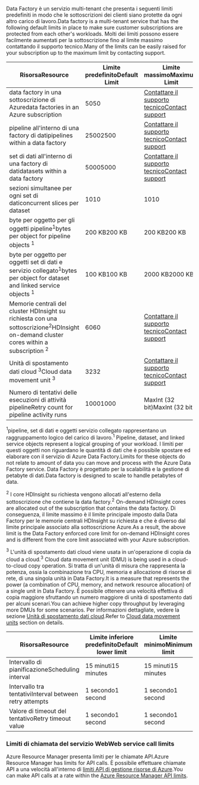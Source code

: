 <span data-ttu-id="9d246-101">Data Factory è un servizio multi-tenant che presenta i seguenti limiti predefiniti in modo che le sottoscrizioni dei clienti siano protette da ogni altro carico di lavoro.</span><span class="sxs-lookup"><span data-stu-id="9d246-101">Data factory is a multi-tenant service that has the following default limits in place to make sure customer subscriptions are protected from each other's workloads.</span></span> <span data-ttu-id="9d246-102">Molti dei limiti possono essere facilmente aumentati per la sottoscrizione fino al limite massimo contattando il supporto tecnico.</span><span class="sxs-lookup"><span data-stu-id="9d246-102">Many of the limits can be easily raised for your subscription up to the maximum limit by contacting support.</span></span>

| <span data-ttu-id="9d246-103">**Risorsa**</span><span class="sxs-lookup"><span data-stu-id="9d246-103">**Resource**</span></span> | <span data-ttu-id="9d246-104">**Limite predefinito**</span><span class="sxs-lookup"><span data-stu-id="9d246-104">**Default Limit**</span></span> | <span data-ttu-id="9d246-105">**Limite massimo**</span><span class="sxs-lookup"><span data-stu-id="9d246-105">**Maximum Limit**</span></span> |
| --- | --- | --- |
| <span data-ttu-id="9d246-106">data factory in una sottoscrizione di Azure</span><span class="sxs-lookup"><span data-stu-id="9d246-106">data factories in an Azure subscription</span></span> |<span data-ttu-id="9d246-107">50</span><span class="sxs-lookup"><span data-stu-id="9d246-107">50</span></span> |[<span data-ttu-id="9d246-108">Contattare il supporto tecnico</span><span class="sxs-lookup"><span data-stu-id="9d246-108">Contact support</span></span>](https://azure.microsoft.com/blog/2014/06/04/azure-limits-quotas-increase-requests/) |
| <span data-ttu-id="9d246-109">pipeline all'interno di una factory di dati</span><span class="sxs-lookup"><span data-stu-id="9d246-109">pipelines within a data factory</span></span> |<span data-ttu-id="9d246-110">2500</span><span class="sxs-lookup"><span data-stu-id="9d246-110">2500</span></span> |[<span data-ttu-id="9d246-111">Contattare il supporto tecnico</span><span class="sxs-lookup"><span data-stu-id="9d246-111">Contact support</span></span>](https://azure.microsoft.com/blog/2014/06/04/azure-limits-quotas-increase-requests/) |
| <span data-ttu-id="9d246-112">set di dati all'interno di una factory di dati</span><span class="sxs-lookup"><span data-stu-id="9d246-112">datasets within a data factory</span></span> |<span data-ttu-id="9d246-113">5000</span><span class="sxs-lookup"><span data-stu-id="9d246-113">5000</span></span> |[<span data-ttu-id="9d246-114">Contattare il supporto tecnico</span><span class="sxs-lookup"><span data-stu-id="9d246-114">Contact support</span></span>](https://azure.microsoft.com/blog/2014/06/04/azure-limits-quotas-increase-requests/) |
| <span data-ttu-id="9d246-115">sezioni simultanee per ogni set di dati</span><span class="sxs-lookup"><span data-stu-id="9d246-115">concurrent slices per dataset</span></span> |<span data-ttu-id="9d246-116">10</span><span class="sxs-lookup"><span data-stu-id="9d246-116">10</span></span> |<span data-ttu-id="9d246-117">10</span><span class="sxs-lookup"><span data-stu-id="9d246-117">10</span></span> |
| <span data-ttu-id="9d246-118">byte per oggetto per gli oggetti pipeline<sup>1</sup></span><span class="sxs-lookup"><span data-stu-id="9d246-118">bytes per object for pipeline objects <sup>1</sup></span></span> |<span data-ttu-id="9d246-119">200 KB</span><span class="sxs-lookup"><span data-stu-id="9d246-119">200 KB</span></span> |<span data-ttu-id="9d246-120">200 KB</span><span class="sxs-lookup"><span data-stu-id="9d246-120">200 KB</span></span> |
| <span data-ttu-id="9d246-121">byte per oggetto per oggetti set di dati e servizio collegato<sup>1</sup></span><span class="sxs-lookup"><span data-stu-id="9d246-121">bytes per object for dataset and linked service objects <sup>1</sup></span></span> |<span data-ttu-id="9d246-122">100 KB</span><span class="sxs-lookup"><span data-stu-id="9d246-122">100 KB</span></span> |<span data-ttu-id="9d246-123">2000 KB</span><span class="sxs-lookup"><span data-stu-id="9d246-123">2000 KB</span></span> |
| <span data-ttu-id="9d246-124">Memorie centrali del cluster HDInsight su richiesta con una sottoscrizione<sup>2</sup></span><span class="sxs-lookup"><span data-stu-id="9d246-124">HDInsight on-demand cluster cores within a subscription <sup>2</sup></span></span> |<span data-ttu-id="9d246-125">60</span><span class="sxs-lookup"><span data-stu-id="9d246-125">60</span></span> |[<span data-ttu-id="9d246-126">Contattare il supporto tecnico</span><span class="sxs-lookup"><span data-stu-id="9d246-126">Contact support</span></span>](https://azure.microsoft.com/blog/2014/06/04/azure-limits-quotas-increase-requests/) |
| <span data-ttu-id="9d246-127">Unità di spostamento dati cloud <sup>3</sup></span><span class="sxs-lookup"><span data-stu-id="9d246-127">Cloud data movement unit <sup>3</sup></span></span> |<span data-ttu-id="9d246-128">32</span><span class="sxs-lookup"><span data-stu-id="9d246-128">32</span></span> |[<span data-ttu-id="9d246-129">Contattare il supporto tecnico</span><span class="sxs-lookup"><span data-stu-id="9d246-129">Contact support</span></span>](https://azure.microsoft.com/blog/2014/06/04/azure-limits-quotas-increase-requests/) |
| <span data-ttu-id="9d246-130">Numero di tentativi delle esecuzioni di attività pipeline</span><span class="sxs-lookup"><span data-stu-id="9d246-130">Retry count for pipeline activity runs</span></span> |<span data-ttu-id="9d246-131">1000</span><span class="sxs-lookup"><span data-stu-id="9d246-131">1000</span></span> |<span data-ttu-id="9d246-132">MaxInt (32 bit)</span><span class="sxs-lookup"><span data-stu-id="9d246-132">MaxInt (32 bit)</span></span> |

<span data-ttu-id="9d246-133"><sup>1</sup>pipeline, set di dati e oggetti servizio collegato rappresentano un raggruppamento logico del carico di lavoro.</span><span class="sxs-lookup"><span data-stu-id="9d246-133"><sup>1</sup> Pipeline, dataset, and linked service objects represent a logical grouping of your workload.</span></span> <span data-ttu-id="9d246-134">I limiti per questi oggetti non riguardano le quantità di dati che è possibile spostare ed elaborare con il servizio di Azure Data Factory.</span><span class="sxs-lookup"><span data-stu-id="9d246-134">Limits for these objects do not relate to amount of data you can move and process with the Azure Data Factory service.</span></span> <span data-ttu-id="9d246-135">Data Factory è progettato per la scalabilità e la gestione di petabyte di dati.</span><span class="sxs-lookup"><span data-stu-id="9d246-135">Data factory is designed to scale to handle petabytes of data.</span></span>

<span data-ttu-id="9d246-136"><sup>2</sup> I core HDInsight su richiesta vengono allocati all'esterno della sottoscrizione che contiene la data factory.</span><span class="sxs-lookup"><span data-stu-id="9d246-136"><sup>2</sup> On-demand HDInsight cores are allocated out of the subscription that contains the data factory.</span></span> <span data-ttu-id="9d246-137">Di conseguenza, il limite massimo è il limite principale imposto dalla Data Factory per le memorie centrali HDInsight su richiesta e che è diverso dal limite principale associato alla sottoscrizione Azure.</span><span class="sxs-lookup"><span data-stu-id="9d246-137">As a result, the above limit is the Data Factory enforced core limit for on-demand HDInsight cores and is different from the core limit associated with your Azure subscription.</span></span>

<span data-ttu-id="9d246-138"><sup>3</sup> L'unità di spostamento dati cloud viene usata in un'operazione di copia da cloud a cloud.</span><span class="sxs-lookup"><span data-stu-id="9d246-138"><sup>3</sup> Cloud data movement unit (DMU) is being used in a cloud-to-cloud copy operation.</span></span> <span data-ttu-id="9d246-139">Si tratta di un'unità di misura che rappresenta la potenza, ossia la combinazione tra CPU, memoria e allocazione di risorse di rete, di una singola unità in Data Factory.</span><span class="sxs-lookup"><span data-stu-id="9d246-139">It is a measure that represents the power (a combination of CPU, memory, and network resource allocation) of a single unit in Data Factory.</span></span> <span data-ttu-id="9d246-140">È possibile ottenere una velocità effettiva di copia maggiore sfruttando un numero maggiore di unità di spostamento dati per alcuni scenari.</span><span class="sxs-lookup"><span data-stu-id="9d246-140">You can achieve higher copy throughput by leveraging more DMUs for some scenarios.</span></span> <span data-ttu-id="9d246-141">Per informazioni dettagliate, vedere la sezione [Unità di spostamento dati cloud](../articles/data-factory/data-factory-copy-activity-performance.md#cloud-data-movement-units).</span><span class="sxs-lookup"><span data-stu-id="9d246-141">Refer to [Cloud data movement units](../articles/data-factory/data-factory-copy-activity-performance.md#cloud-data-movement-units) section on details.</span></span>

| <span data-ttu-id="9d246-142">**Risorsa**</span><span class="sxs-lookup"><span data-stu-id="9d246-142">**Resource**</span></span> | <span data-ttu-id="9d246-143">**Limite inferiore predefinito**</span><span class="sxs-lookup"><span data-stu-id="9d246-143">**Default lower limit**</span></span> | <span data-ttu-id="9d246-144">**Limite minimo**</span><span class="sxs-lookup"><span data-stu-id="9d246-144">**Minimum limit**</span></span> |
| --- | --- | --- |
| <span data-ttu-id="9d246-145">Intervallo di pianificazione</span><span class="sxs-lookup"><span data-stu-id="9d246-145">Scheduling interval</span></span> |<span data-ttu-id="9d246-146">15 minuti</span><span class="sxs-lookup"><span data-stu-id="9d246-146">15 minutes</span></span> |<span data-ttu-id="9d246-147">15 minuti</span><span class="sxs-lookup"><span data-stu-id="9d246-147">15 minutes</span></span> |
| <span data-ttu-id="9d246-148">Intervallo tra tentativi</span><span class="sxs-lookup"><span data-stu-id="9d246-148">Interval between retry attempts</span></span> |<span data-ttu-id="9d246-149">1 secondo</span><span class="sxs-lookup"><span data-stu-id="9d246-149">1 second</span></span> |<span data-ttu-id="9d246-150">1 secondo</span><span class="sxs-lookup"><span data-stu-id="9d246-150">1 second</span></span> |
| <span data-ttu-id="9d246-151">Valore di timeout del tentativo</span><span class="sxs-lookup"><span data-stu-id="9d246-151">Retry timeout value</span></span> |<span data-ttu-id="9d246-152">1 secondo</span><span class="sxs-lookup"><span data-stu-id="9d246-152">1 second</span></span> |<span data-ttu-id="9d246-153">1 secondo</span><span class="sxs-lookup"><span data-stu-id="9d246-153">1 second</span></span> |

### <a name="web-service-call-limits"></a><span data-ttu-id="9d246-154">Limiti di chiamata del servizio Web</span><span class="sxs-lookup"><span data-stu-id="9d246-154">Web service call limits</span></span>
<span data-ttu-id="9d246-155">Azure Resource Manager presenta limiti per le chiamate API.</span><span class="sxs-lookup"><span data-stu-id="9d246-155">Azure Resource Manager has limits for API calls.</span></span> <span data-ttu-id="9d246-156">È possibile effettuare chiamate API a una velocità all'interno di [limiti API di gestione risorse di Azure](../articles/azure-subscription-service-limits.md#resource-group-limits).</span><span class="sxs-lookup"><span data-stu-id="9d246-156">You can make API calls at a rate within the [Azure Resource Manager API limits](../articles/azure-subscription-service-limits.md#resource-group-limits).</span></span>
